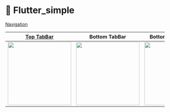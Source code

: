 # :rocket: Flutter_simple

[Navigation](https://github.com/Goolpe/flutter_simple/blob/master/lib/examples/navigation/navigation.dart)

| [Top TabBar](https://github.com/Goolpe/flutter_simple/blob/master/lib/examples/navigation/navigation.dart) | Bottom TabBar | BottomNavigationBar | BottomAppBar |
| ---------- | ------------- | ------------------- | ------------ |
| <img src="https://media.giphy.com/media/Zd5YVCgsqKowWhGdn9/giphy.gif" width="200" /> | <img src="https://media.giphy.com/media/20KTI1fDfT6Z4422Vv/giphy.gif" width="200" /> | <img src="https://media.giphy.com/media/4TcR3uxI7xr0HUf9yU/giphy.gif" width="200" /> | <img src="https://media.giphy.com/media/3GlPRrJb9aF3P5JXqL/giphy.gif" width="200" />

